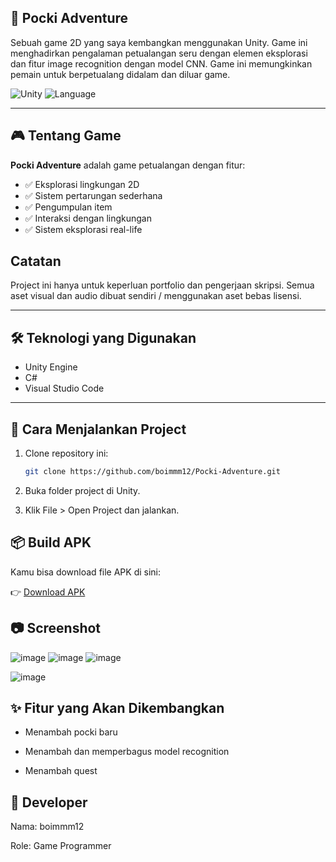 ## 📂 Pocki Adventure

Sebuah game 2D yang saya kembangkan menggunakan Unity. Game ini menghadirkan pengalaman petualangan seru dengan elemen eksplorasi dan fitur image recognition dengan model CNN. Game ini memungkinkan pemain untuk berpetualang didalam dan diluar game.

![Unity](https://img.shields.io/badge/Engine-Unity-000000?logo=unity&logoColor=white)
![Language](https://img.shields.io/badge/Language-C%23-239120?logo=c-sharp&logoColor=white)

---

## 🎮 Tentang Game

**Pocki Adventure** adalah game petualangan dengan fitur:
- ✅ Eksplorasi lingkungan 2D
- ✅ Sistem pertarungan sederhana
- ✅ Pengumpulan item
- ✅ Interaksi dengan lingkungan
- ✅ Sistem eksplorasi real-life

## Catatan

Project ini hanya untuk keperluan portfolio dan pengerjaan skripsi. Semua aset visual dan audio dibuat sendiri / menggunakan aset bebas lisensi.

---

## 🛠️ Teknologi yang Digunakan
- Unity Engine
- C#
- Visual Studio Code

---

## 🚀 Cara Menjalankan Project
1. Clone repository ini:
   ```bash
   git clone https://github.com/boimmm12/Pocki-Adventure.git
2. Buka folder project di Unity.

3. Klik File > Open Project dan jalankan.

## 📦 Build APK

Kamu bisa download file APK di sini:

👉 [Download APK](https://drive.google.com/file/d/1VjazI2qUE5rQpCAhTY0f2bvYvrNZdeOD/view?usp=sharing)

## 📷 Screenshot

![image](https://github.com/user-attachments/assets/2cb5d630-b0a6-4f1e-bc41-cc8c86574531)
![image](https://github.com/user-attachments/assets/b4261b8f-786b-4a5b-b0e2-5c048facd36d)
![image](https://github.com/user-attachments/assets/699debfa-6835-4d59-b73b-d3ed75ad5a8f)

![image](https://github.com/user-attachments/assets/796c710e-9f96-4f50-b99d-76378086a1f0)

## ✨ Fitur yang Akan Dikembangkan

- Menambah pocki baru

- Menambah dan memperbagus model recognition

- Menambah quest

## 👤 Developer

Nama: boimmm12

Role: Game Programmer
